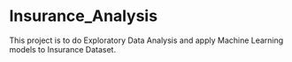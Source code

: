 # Insurance_Analysis
This project is to do Exploratory Data Analysis and apply Machine Learning models to Insurance Dataset.
